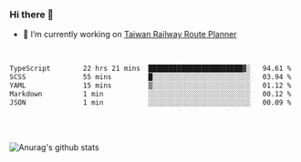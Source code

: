 ### Hi there 👋

- 🔭 I’m currently working on [Taiwan Railway Route Planner](https://github.com/Taiwan-Railway-Route-Planner)

<br/>

<!--START_SECTION:waka-->

```txt
TypeScript        22 hrs 21 mins  ███████████████████████▓░   94.61 %
SCSS              55 mins         █░░░░░░░░░░░░░░░░░░░░░░░░   03.94 %
YAML              15 mins         ▒░░░░░░░░░░░░░░░░░░░░░░░░   01.12 %
Markdown          1 min           ░░░░░░░░░░░░░░░░░░░░░░░░░   00.12 %
JSON              1 min           ░░░░░░░░░░░░░░░░░░░░░░░░░   00.09 %
```

<!--END_SECTION:waka-->

<br/>
<br/>

![Anurag's github stats](https://github-readme-stats.vercel.app/api?username=DepickereSven&show_icons=true&theme=tokyonight)



<!--
**DepickereSven/DepickereSven** is a ✨ _special_ ✨ repository because its `README.md` (this file) appears on your GitHub profile.

Here are some ideas to get you started:

- 🔭 I’m currently working on ...
- 🌱 I’m currently learning ...
- 👯 I’m looking to collaborate on ...
- 🤔 I’m looking for help with ...
- 💬 Ask me about ...
- 📫 How to reach me: ...
- 😄 Pronouns: ...
- ⚡ Fun fact: ...
-->
